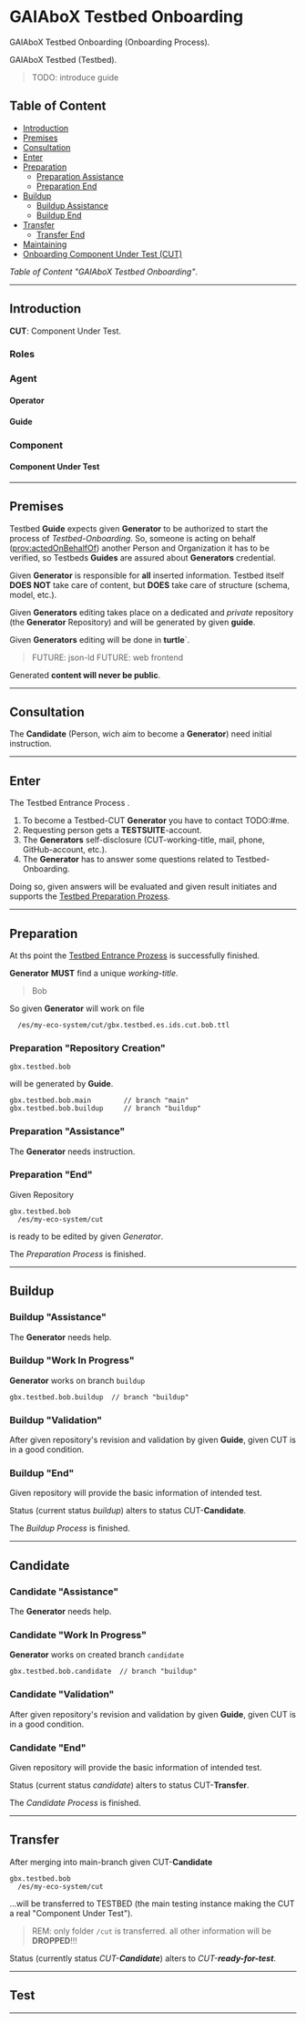 # GAIAboX Testbed Onboarding

GAIAboX Testbed Onboarding (Onboarding Process).

GAIAboX Testbed (Testbed).

> TODO: introduce guide

## Table of Content

- [Introduction](#introduction)
- [Premises](#premises)
- [Consultation](#consultation)
- [Enter](#enter)
- [Preparation](#preparation)
    - [Preparation Assistance](#preparation-assistance)
    - [Preparation End](#preparation-end)
- [Buildup](#buildup)
    - [Buildup Assistance](#buildup-assistance)
    - [Buildup End](#buildup-end)
- [Transfer](#transfer)
    - [Transfer End](#transfer-end)
- [Maintaining](#maintaining)
- [Onboarding Component Under Test (CUT)](#onboarding-eco-system)

*Table of Content "GAIAboX Testbed Onboarding"*.

---

## Introduction

**CUT**: Component Under Test.

### Roles

### Agent
#### Operator
#### Guide
### Component

#### Component Under Test

---

## Premises

Testbed **Guide** expects given **Generator** to be authorized to start the process of _Testbed-Onboarding_. So, someone is
acting on behalf ([prov:actedOnBehalfOf](https://www.w3.org/TR/2013/REC-prov-o-20130430/#actedOnBehalfOf)) another
Person and Organization it has to be verified, so Testbeds **Guides** are assured about **Generators** credential.

Given **Generator** is responsible for **all** inserted information. Testbed itself **DOES NOT** take care of content,
but **DOES** take care of structure (schema, model, etc.).

Given **Generators** editing takes place on a dedicated and _private_ repository (the **Generator** Repository)
and will be generated by given **guide**.

Given **Generators** editing will be done in **turtle**`.

> FUTURE: json-ld
> FUTURE: web frontend

Generated **content will never be public**.

---

## Consultation

The **Candidate** (Person, wich aim to become a **Generator**) need initial instruction.

---

## Enter

The Testbed Entrance Process .

1. To become a Testbed-CUT **Generator** you have to contact TODO:#me.
2. Requesting person gets a **TESTSUITE**-account.
3. The **Generators** self-disclosure (CUT-working-title, mail, phone, GitHub-account, etc.).
4. The **Generator** has to answer some questions related to Testbed-Onboarding.

Doing so, given answers will be evaluated and given result initiates and supports
the [Testbed Preparation Prozess](#preparation).

---

## Preparation

At ths point the [Testbed Entrance Prozess](#enter) is successfully finished.

**Generator** **MUST** find a unique _working-title_.

> Bob

So given **Generator** will work on file

```
  /es/my-eco-system/cut/gbx.testbed.es.ids.cut.bob.ttl
```

### Preparation "Repository Creation"

```
gbx.testbed.bob
```

will be generated by **Guide**.

```
gbx.testbed.bob.main        // branch "main"
gbx.testbed.bob.buildup     // branch "buildup"
```


### Preparation "Assistance"

The **Generator** needs instruction.

### Preparation "End"

Given Repository

```
gbx.testbed.bob
  /es/my-eco-system/cut
```

is ready to be edited by given *Generator*.

The _Preparation Process_ is finished.

---

## Buildup

### Buildup "Assistance"

The **Generator** needs help.

### Buildup "Work In Progress"

**Generator** works on branch `buildup`

```
gbx.testbed.bob.buildup  // branch "buildup"
```

### Buildup "Validation"

After given repository's revision and validation by given **Guide**, given CUT is in a good condition.

### Buildup "End"

Given repository will provide the basic information of intended test.

Status (current status _buildup_) alters to status CUT-**Candidate**.

The _Buildup Process_ is finished.

---

## Candidate

### Candidate "Assistance"

The **Generator** needs help.

### Candidate "Work In Progress"

**Generator** works on created branch `candidate`

```
gbx.testbed.bob.candidate  // branch "buildup"
```

### Candidate "Validation"

After given repository's revision and validation by given **Guide**, given CUT is in a good condition.

### Candidate "End"

Given repository will provide the basic information of intended test.

Status (current status _candidate_) alters to status CUT-**Transfer**.

The _Candidate Process_ is finished.

---

## Transfer

After merging into main-branch given CUT-**Candidate**

```
gbx.testbed.bob
  /es/my-eco-system/cut
```

...will be transferred to TESTBED (the main testing instance
making the CUT a real "Component Under Test").

> REM: only folder `/cut` is transferred. all other information will be **DROPPED**!!!

Status (currently status _CUT-**Candidate**_) alters to _CUT-**ready-for-test**_.

---

## Test

---